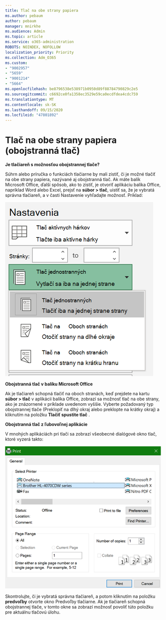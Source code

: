 ```yaml
---
title: Tlač na obe strany papiera
ms.author: pebaum
author: pebaum
manager: mnirkhe
ms.audience: Admin
ms.topic: article
ms.service: o365-administration
ROBOTS: NOINDEX, NOFOLLOW
localization_priority: Priority
ms.collection: Adm_O365
ms.custom:
- "9002957"
- "5659"
- "9001214"
- "5664"
ms.openlocfilehash: be8796538e538971b0950d89f88784790829c2e5
ms.sourcegitcommit: c6692ce0fa1358ec3529e59ca0ecdfdea4cdc759
ms.translationtype: MT
ms.contentlocale: sk-SK
ms.lasthandoff: 09/15/2020
ms.locfileid: "47801892"
---
```

# <a name="printing-on-both-sides-of-paper-duplex-printing"></a>Tlač na obe strany papiera (obojstranná tlač)

**Je tlačiareň s možnosťou obojstrannej tlače?**

Súhrn alebo príručka o funkciách tlačiarne by mali zistiť, či je možné tlačiť na obe strany papiera, nazývané aj obojstranná tlač. Ak máte balík Microsoft Office, ďalší spôsob, ako to zistiť, je otvoriť aplikáciu balíka Office, napríklad Word alebo Excel, prejsť na **súbor > tlač**, uistiť sa, že je vybratá správna tlačiareň, a v časti Nastavenie vyhľadajte možnosť. Príklad: 

![Nastavenie tlačiarne](media/print-settings.png)

**Obojstranná tlač v balíku Microsoft Office**

Ak je tlačiareň schopná tlačiť na oboch stranách, keď prejdete na kartu **súbor > tlač** v aplikácii balíka Office, zobrazí sa možnosť tlač na obe strany, ako je znázornené v príklade uvedenom vyššie.  Vyberte požadovaný typ obojstrannej tlače (Preklopiť na dlhý okraj alebo preklopte na krátky okraj) a kliknutím na položku **Tlačiť spustite tlač** .

**Obojstranná tlač z ľubovoľnej aplikácie**

V mnohých aplikáciách pri tlači sa zobrazí všeobecné dialógové okno tlač, ktoré vyzerá takto: 

![Dialógové okno tlač](media/print-dialog.png)

Skontrolujte, či je vybratá správna tlačiareň, a potom kliknutím na položku **predvoľby** otvorte okno Predvoľby tlačiarne. Ak je tlačiareň schopná obojstrannej tlače, v tomto okne sa zobrazí možnosť povoliť túto položku pre aktuálnu tlačovú úlohu.
